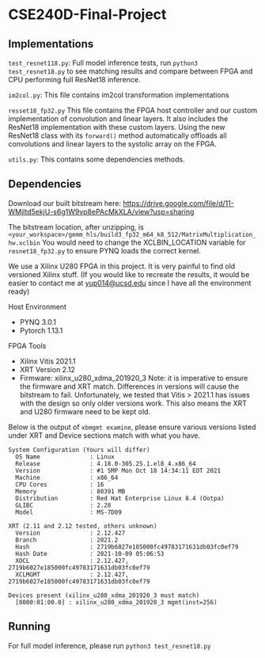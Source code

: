 # CSE240D-Final-Project

## Implementations
`test_resnet118.py`: Full model inference tests, run `python3 test_resnet18.py` to see matching results and compare between FPGA and CPU performing full ResNet18 inference. 

`im2col.py`: This file contains im2col transformation implementations

`resset18_fp32.py` This file contains the FPGA host controller and our custom implementation of convolution and linear layers. It also includes the ResNet18 implementation with these custom layers. Using the new ResNet18 class with its `forward()` method automatically offloads all convolutions and linear layers to the systolic array on the FPGA. 

`utils.py`: This contains some dependencies methods. 


## Dependencies
Download our built bitstream here: https://drive.google.com/file/d/11-WMjltd5ekjU-s6g1W9vp8ePAcMkXLA/view?usp=sharing

The bitstream location, after unzipping, is `<your_workspace>/gemm_hls/build3_fp32_m64_k8_512/MatrixMultiplication_hw.xclbin`
You would need to change the XCLBIN_LOCATION variable for `resnet18_fp32.py` to ensure PYNQ loads the correct kernel. 

We use a Xilinx U280 FPGA in this project. It is very painful to find old versioned Xilinx stuff. 
(If you would like to recreate the results, it would be easier to contact me at yup014@ucsd.edu since I have all the environment ready)

Host Environment
- PYNQ 3.0.1
- Pytorch 1.13.1

FPGA Tools
- Xilinx Vitis 2021.1
- XRT Version 2.12
- Firmware: xilinx_u280_xdma_201920_3
Note: it is imperative to ensure the firmware and XRT match. Differences in versions will cause the bitstream to fail. Unfortunately, we tested that Vitis > 2021.1 has issues with the design so only older versions work. This also means the XRT and U280 firmware need to be kept old. 

Below is the output of `xbmgmt examine`, please ensure various versions listed under XRT and Device sections match with what you have. 
```
System Configuration (Yours will differ)
  OS Name              : Linux
  Release              : 4.18.0-305.25.1.el8_4.x86_64
  Version              : #1 SMP Mon Oct 18 14:34:11 EDT 2021
  Machine              : x86_64
  CPU Cores            : 16
  Memory               : 80391 MB
  Distribution         : Red Hat Enterprise Linux 8.4 (Ootpa)
  GLIBC                : 2.28
  Model                : MS-7D09

XRT (2.11 and 2.12 tested, others unknown)
  Version              : 2.12.427
  Branch               : 2021.2
  Hash                 : 2719b6027e185000fc49783171631db03fc0ef79
  Hash Date            : 2021-10-09 05:06:53
  XOCL                 : 2.12.427, 2719b6027e185000fc49783171631db03fc0ef79
  XCLMGMT              : 2.12.427, 2719b6027e185000fc49783171631db03fc0ef79

Devices present (xilinx_u280_xdma_201920_3 must match)
  [0000:01:00.0] : xilinx_u280_xdma_201920_3 mgmt(inst=256)
```

## Running
For full model inference, please run `python3 test_resnet18.py`
